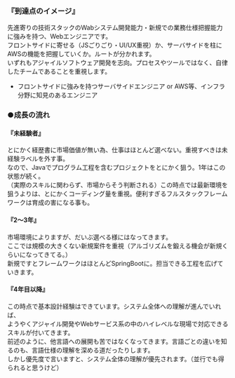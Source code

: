### 『到達点のイメージ』
先進寄りの技術スタックのWabシステム開発能力・新規での業務仕様把握能力に強みを持つ、Webエンジニアです。  
フロントサイドに寄せる（JSごりごり・UI/UX重視）か、サーバサイドを柱にAWSの機能を把握していくか。ルートが分かれます。  
いずれもアジャイルソフトウェア開発を志向。プロセスやツールではなく、自律したチームであることを重視します。  

- フロントサイドに強みを持つサーバサイドエンジニア or AWS等、インフラ分野に知見のあるエンジニア


### ●成長の流れ
#### 『未経験者』  
とにかく経歴書に市場価値が無い為、仕事はほとんど選べない。重視すべきは未経験ラベルを外す事。  
なので、Javaでプログラム工程を含むプロジェクトをとにかく狙う。1年はこの状態が続く。  
（実際のスキルに関わらず、市場からそう判断される）この時点では最新環境を狙うよりは、とにかくコーディング量を重視。便利すぎるフルスタックフレームワークは育成の害になる事も。  

#### 『2～3年』  
市場環境によりますが、だいぶ選べる様にはなってきます。  
ここでは規模の大きくない新規案件を重視（アルゴリズムを鍛える機会が新規くらいになってきてる。）  
新規ですとフレームワークはほとんどSpringBootに。担当できる工程を広げていきます。  

#### 『4年目以降』  
この時点で基本設計経験はできています。システム全体への理解が進んでいれば、  
ようやくアジャイル開発やWebサービス系の中のハイレベルな現場で対応できるスキルが付いてきます。  
前述のように、他言語への展開も苦ではなくなってきます。言語ごとの違いを知るのも、言語仕様の理解を深める道だったりします。  
しかし優先度で言いますと、システム全体の理解が優先されます。（並行でも得られると思うけど）  
